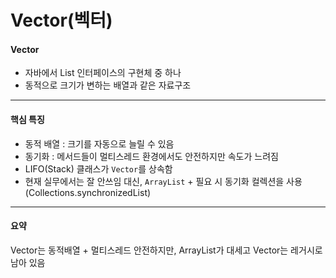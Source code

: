 # Vector(벡터)

#### Vector

* 자바에서 List 인터페이스의 구현체 중 하나
* 동적으로 크기가 변하는 배열과 같은 자료구조

***

#### 핵심 특징

* 동적 배열 : 크기를 자동으로 늘릴 수 있음&#x20;
* 동기화 : 메서드들이 멀티스레드 환경에서도 안전하지만 속도가 느려짐
* LIFO(Stack) 클래스가 `Vector`를 상속함&#x20;
* 현재 실무에서는 잘 안쓰임 대신, `ArrayList` + 필요 시 동기화 컬렉션을 사용(Collections.synchronizedList)

***

#### 요약

Vector는 동적배열 + 멀티스레드 안전하지만, ArrayList가 대세고 Vector는 레거시로 남아 있음&#x20;
